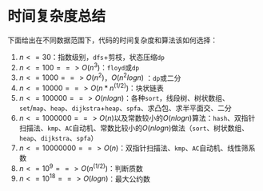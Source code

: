 <!--
 * @Description: 
 * @Author: fengxb
 * @Date: 2022-02-16 15:39:01
 * @LastEditor: fengxb
 * @LastEditTime: 2022-02-16 16:05:13
-->
# 时间复杂度总结 

下面给出在不同数据范围下，代码的时间复杂度和算法该如何选择：

1. $`n <= 30`$：指数级别，`dfs`+剪枝，状态压缩`dp`
2. $`n <= 100 ==> O(n^3)`$：`floyd`或`dp`
3. $`n <= 1000 ==> O(n^2)`$，$`O(n^2logn)`$ ：`dp`或二分
4. $`n <= 10000 ==>O(n*n^{(1/2)})`$：块状链表
5. $`n <= 100000 ==> O(nlogn)`$：各种`sort`，线段树、树状数组、`set`/`map`、`heap`、`dijkstra`+`heap`、`spfa`、求凸包、求半平面交、二分
6. $`n <= 1000000 ==>O(n)`$以及常数较小的$`O(nlogn)`$算法：`hash`、双指针扫描法、`kmp`、`AC`自动机、常数比较小的$`O(nlogn)`$做法（`sort`、树状数组、`heap`、`dijkstra`、`spfa`）
7. $`n <= 10000000 ==>O(n)`$：双指针扫描法、`kmp`、`AC`自动机、线性筛系数
8. $`n <= 10^9 ==>O(n^{(1/2)})`$：判断质数
9. $`n <= 10^{18} ==>O(logn)`$：最大公约数

